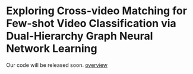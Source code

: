 # Exploring Cross-video Matching for Few-shot Video Classification via Dual-Hierarchy Graph Neural Network Learning

Our code will be released soon.
[overview](url)
